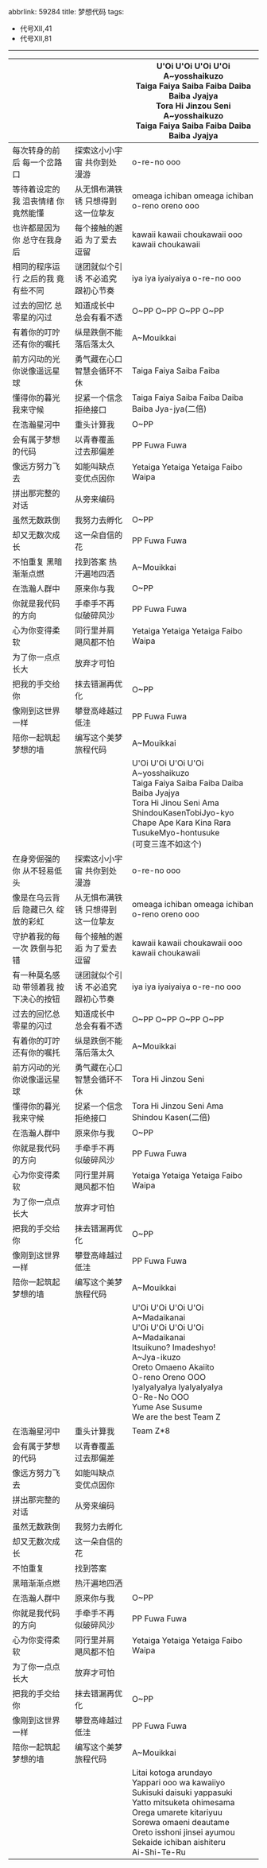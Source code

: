 abbrlink: 59284
title: 梦想代码
tags:
  - 代号XII,41
  - 代号XII,81
---
|      |      |U'Oi U'Oi U'Oi U'Oi<br>A~yosshaikuzo<br>Taiga Faiya Saiba Faiba Daiba Baiba Jyajya<br>Tora Hi Jinzou Seni<br>A~yosshaikuzo<br>Taiga Faiya Saiba Faiba Daiba Baiba Jyajya|
|--|--|--|
|每次转身的前后 每一个岔路口|探索这小小宇宙 共你到处漫游|o-re-no ooo|
|等待着设定的我 沮丧情绪 你竟然能懂|从无惧布满铁锈 只想得到 这一位挚友|omeaga ichiban omeaga ichiban o-reno oreno ooo|
|也许都是因为你 总守在我身后|每个接触的邂逅 为了爱去逗留|kawaii kawaii choukawaii ooo kawaii choukawaii|
|相同的程序运行 之后的我 竟有些不同|谜团就似个引诱 不必追究 跟初心节奏|iya iya iyaiyaiya o-re-no ooo|
|过去的回忆 总零星的闪过|知道成长中 总会有看不透|O~PP O~PP O~PP O~PP|
|有着你的叮咛还有你的嘱托|纵是跌倒不能 落后落太久|A~Mouikkai|
|前方闪动的光 你说像遥远星球|勇气藏在心口 智慧会循环不休|Taiga Faiya Saiba Faiba|
|懂得你的暮光 我来守候|捉紧一个信念 拒绝接口|Taiga Faiya Saiba Faiba Daiba Baiba Jya-jya(二倍)|
|在浩瀚星河中|重头计算我|O~PP|
|会有属于梦想的代码|以青春覆盖 过去那偏差|PP Fuwa Fuwa|
|像远方努力飞去|如能叫缺点 变优点因你|Yetaiga Yetaiga Yetaiga Faibo Waipa|
|拼出那完整的对话|从旁来编码|      |
|虽然无数跌倒|我努力去孵化 |O~PP|
|却又无数次成长|这一朵自信的花|PP Fuwa Fuwa|
|不怕重复 黑暗渐渐点燃|找到答案 热汗遍地四洒|A~Mouikkai|
|在浩瀚人群中|原来你与我|O~PP|
|你就是我代码的方向|手牵手不再 似破碎风沙|PP Fuwa Fuwa|
|心为你变得柔软|同行里并肩 飓风都不怕|Yetaiga Yetaiga Yetaiga Faibo Waipa|
|为了你一点点长大|放弃才可怕|      |
|把我的手交给你|抹去错漏再优化|O~PP|
|像刚到这世界一样|攀登高峰越过低洼|PP Fuwa Fuwa|
|陪你一起筑起梦想的墙|编写这个美梦旅程代码|A~Mouikkai|
|      |      |U'Oi U'Oi U'Oi U'Oi<br>A~yosshaikuzo<br>Taiga Faiya Saiba Faiba Daiba Baiba Jyajya<br>Tora Hi Jinou Seni Ama ShindouKasenTobiJyo-kyo<br>Chape Ape Kara Kina Rara TusukeMyo-hontusuke<br>(可变三连不如这个)|
|在身旁倔强的你 从不轻易低头|探索这小小宇宙 共你到处漫游|o-re-no ooo|
|像是在乌云背后 隐藏已久 绽放的彩虹|从无惧布满铁锈 只想得到 这一位挚友|omeaga ichiban omeaga ichiban o-reno oreno ooo|
|守护着我的每一次 跌倒与犯错|每个接触的邂逅 为了爱去逗留|kawaii kawaii choukawaii ooo kawaii choukawaii|
|有一种莫名感动 带领着我 按下决心的按钮|谜团就似个引诱 不必追究 跟初心节奏|iya iya iyaiyaiya o-re-no ooo|
|过去的回忆总零星的闪过|知道成长中 总会有看不透|O~PP O~PP O~PP O~PP|
|有着你的叮咛还有你的嘱托|纵是跌倒不能 落后落太久|A~Mouikkai|
|前方闪动的光 你说像遥远星球|勇气藏在心口 智慧会循环不休|Tora Hi Jinzou Seni|
|懂得你的暮光 我来守候|捉紧一个信念 拒绝接口|Tora Hi Jinzou Seni Ama Shindou Kasen(二倍)|
|在浩瀚人群中|原来你与我|O~PP|
|你就是我代码的方向|手牵手不再 似破碎风沙|PP Fuwa Fuwa|
|心为你变得柔软|同行里并肩 飓风都不怕|Yetaiga Yetaiga Yetaiga Faibo Waipa|
|为了你一点点长大|放弃才可怕|      |
|把我的手交给你|抹去错漏再优化|O~PP|
|像刚到这世界一样|攀登高峰越过低洼|PP Fuwa Fuwa|
|陪你一起筑起梦想的墙|编写这个美梦旅程代码|A~Mouikkai|
|      |      |U'Oi U'Oi U'Oi U'Oi<br>A~Madaikanai<br>U'Oi U'Oi U'Oi U'Oi<br>A~Madaikanai<br>Itsuikuno? Imadeshyo!<br>A~Jya-ikuzo<br>Oreto Omaeno Akaiito<br>O-reno Oreno OOO<br>IyaIyaIyaIya IyaIyaIyaIya<br>O-Re-No OOO<br>Yume Ase Susume<br>We are the best Team Z|
|在浩瀚星河中|重头计算我|Team Z*8|
|会有属于梦想的代码|以青春覆盖 过去那偏差|      |
|像远方努力飞去|如能叫缺点 变优点因你|      |
|拼出那完整的对话|从旁来编码|      |
|虽然无数跌倒|我努力去孵化|      |
|却又无数次成长|这一朵自信的花|      |
|不怕重复|找到答案|      |
|黑暗渐渐点燃|热汗遍地四洒|      |
|在浩瀚人群中|原来你与我 |O~PP|
|你就是我代码的方向|手牵手不再 似破碎风沙|PP Fuwa Fuwa|
|心为你变得柔软|同行里并肩 飓风都不怕|Yetaiga Yetaiga Yetaiga Faibo Waipa|
|为了你一点点长大|放弃才可怕|      |
|把我的手交给你|抹去错漏再优化|O~PP|
|像刚到这世界一样|攀登高峰越过低洼|PP Fuwa Fuwa|
|陪你一起筑起梦想的墙|编写这个美梦旅程代码|A~Mouikkai|
|      |      |Litai kotoga arundayo<br>Yappari ooo wa kawaiiyo<br>Sukisuki daisuki yappasuki<br>Yatto mitsuketa ohimesama<br>Orega umarete kitariyuu<br>Sorewa omaeni deautame<br>Oreto isshoni jinsei ayumou<br>Sekaide ichiban aishiteru<br>Ai-Shi-Te-Ru|
